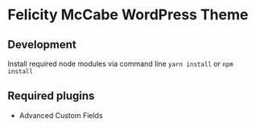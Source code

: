 # Felicity McCabe WordPress Theme

## Development

Install required node modules via command line `yarn install` or `npm install`

## Required plugins

- Advanced Custom Fields
